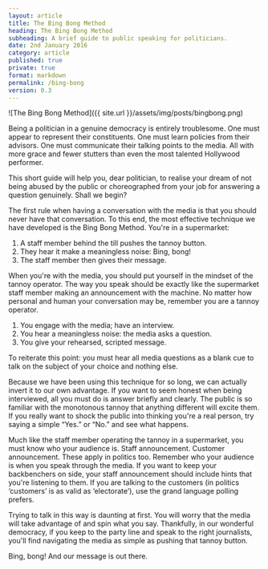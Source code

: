 ```yaml
---
layout: article
title: The Bing Bong Method
heading: The Bing Bong Method
subheading: A brief guide to public speaking for politicians.
date: 2nd January 2016
category: article
published: true
private: true
format: markdown
permalink: /bing-bong
version: 0.3
---
```


![The Bing Bong Method]({{ site.url }}/assets/img/posts/bingbong.png)

Being a politician in a genuine democracy is entirely troublesome. One must appear to represent their constituents. One must learn policies from their advisors. One must communicate their talking points to the media. All with more grace and fewer stutters than even the most talented Hollywood performer.

This short guide will help you, dear politician, to realise your dream of not being abused by the public or choreographed from your job for answering a question genuinely. Shall we begin?

The first rule when having a conversation with the media is that you should never have that conversation. To this end, the most effective technique we have developed is the Bing Bong Method. You're in a supermarket:

1. A staff member behind the till pushes the tannoy button.
2. They hear it make a meaningless noise: Bing, bong!
3. The staff member then gives their message.

When you're with the media, you should put yourself in the mindset of the tannoy operator. The way you speak should be exactly like the supermarket staff member making an announcement with the machine. No matter how personal and human your conversation may be, remember you are a tannoy operator.

1. You engage with the media; have an interview.
2. You hear a meaningless noise: the media asks a question.
3. You give your rehearsed, scripted message.

To reiterate this point: you must hear all media questions as a blank cue to talk on the subject of your choice and nothing else.

Because we have been using this technique for so long, we can actually invert it to our own advantage. If you want to seem  honest when being interviewed, all you must do is answer briefly and clearly. The public is so familiar with the monotonous tannoy that anything different will excite them. If you really want to shock the public into thinking you're a real person, try saying a simple “Yes.” or “No.” and see what happens.

Much like the staff member operating the tannoy in a supermarket, you must know who your audience is. Staff announcement. Customer announcement. These apply in politics too. Remember who your audience is when you speak through the media. If you want to keep your backbenchers on side, your staff announcement should include hints that you're listening to them. If you are talking to the customers (in politics ‘customers’ is as valid as ‘electorate’), use the grand language polling prefers.

Trying to talk in this way is daunting at first. You will worry that the media will take advantage of and spin what you say. Thankfully, in our wonderful democracy, if you keep to the party line and speak to the right journalists, you'll find navigating the media as simple as pushing that tannoy button.

Bing, bong! And our message is out there.

<!--

PREVIOUS DRAFT:

## The First Rule

The first rule of this guide is to never say anything of substance. A core skill of enacting this is to reduce any probing questions regarding implementation and details – the 'how' – of policies back to simplistic and friendly descriptions of them – the 'what'.

For the majority of questions, your talking points will guide you. In order to use a talking point without seeming to stray away from the question it is necessary to extract a single detail of the question and use it to flow from the question into your talking point.

For example, if you are asked:

>This decision by the union is one which has affected many schools. You're a parent yourself. Have you and your family personally been affected by the decision to strike and are your children seeing a difference at their school?

This question is clearly malicious. Your children don't go to that indigent state school which the unions are targeting so any mention of your own children or the effect on you personally will result in you being questioned further and attacked. The key point to pick up on here would be the idea of 'parents'. You might say:

>I think parents up and down the country will be feeling the effects of this action by the union, and for those parents I can only sincerely encourage both parties to get back round the negotiating table and... [insert further talking points here].

This main rule will help you avoid most questions, but when an interviewer is intent on asking about facts and figures you will need even more ways to shake them off and get back to what you want to say – what you need to say to keep your job.

## “Evidence shows that...”

When you're speaking in public, ensure you do not commit yourself to any specifics, details or ideas. Commit yourself to certain unsourced evidence which you can later claim to be at fault. For example, when talking about the consequences of there being no GPs open at the weekend, one should say:

>I think there is evidence that shows if you are admitted – if you need something serious done, an operation – at the weekend then your chances of survival can be less.

This means that one never has to have a full or reasoned view on a topic because as long as you can find a single piece of evidence to support your misinformation, your statement will hold true. Blaming the evidence you were supplied is a simple way to avoid the horror of having to be responsible when informing the public.

In Parliament, MPs have this down to a near-mastered art. At the dispatch box, the Government and Opposition can cheerily run off completely contradictory sets of evidence and not worry about their accuracy. “You reduced spending for X,” the Opposition cry, evidence in hand. “I think you'll find we're increasing it!” the Government retort, waving evidence back confidently. Both sit back down comfortably behind their thick binders, themselves unsure if they are correct about the matter.

There is always evidence to support your point – never fear!

## “_X_ said that...”

Another delightfully effective way to protect yourself from needing a concrete view is to refer to someone else's. There are two ways to do this: one is a agree with the view of an ally who has previously spoken; the other is to disagree with the view of an opponent.

In order to make talking points less obvious, it's important to refer to other people. For example, you might say:

>And that's why I think it's so important that we support the Chancellor when he says moving to a high pay, low tax, lower welfare economy and having a strong economy are the most important factors in protecting [insert literally anything here].

This makes the response seem much more like a quote than a restating of party talking points. Additionally, it moves the focus of questioning away from you to the person you have quoted. This particular technique links to the following one very well.

Using this as a way to highlight your opposition's policies' flaws can also be effective. For example, if asked about your policy on child benefit, you could say:

>Well I can tell you what my policy would not be: it would not be to take child benefit, a vital life line, away from the poorest families across the country. It would not be to target the poorest in society and balance the books on their backs, which the Chancellor seems so set on doing with his tax credit cuts.



## “You'd have to ask _X_...”

Once you have brought the line of questioning away from yourself, you can often find it easier to deflect questions colleagues, experts or ministers. If in any way you can relate a question to someone else, you can name that person and pass the question to them. Of course if that person isn't available to comment that's even better.

As an example, if you were asked about the government's Draft Communications Data Bill and had no talking points on the matter, you might say:

>I'm sure you know the Home Secretary has been doing a thorough job of negotiating this issue and introducing this Bill. You'd really have to ask her about the specific details of how the Bill is proceeding through the House and I'm sure she would welcome an interview to share its progress.

This can also be used as a powerful sarcastic response when criticising your opposition. For example, if asked what you thought about the comments _X_ made about _Y_:

>I'm afraid I haven't discussed or seen in detail _X_'s position on this. You would have to ask _X_ directly about _X_'s thoughts on _Y_ to clarify the matter with them and discuss that view.

Identically to the first example, you say very little about the real issue. All you reveal is that the journalist should be talking to someone else about this issue and you have nothing to say. These hints are usually picked up on and the interviewer will move on to a question for which you have talking points or probe further.

If asked again “Yes, but what do you personally think about the criticisms in terms of liberty and freedom of speech the Bill has faced?” it is very easy to follow the same response:

>As I said, the Home Secretary has been doing a thorough job of negotiating this issue and introducing this Bill. You'd really...

As long as you can answer confidently and combine this with other techniques, you can appear to be rather consistent, informed and authoritative by answering in this way – somehow the audience will often fall for that facade.

## “The real question is...”

When you're facing a particularly impolite interviewer who insists on asking in-depth questions, it is always important to have a way out. When discussions get detailed, take a step back – back to your talking points. The classic phrasing of this technique is: "The real question is [insert question which is not the real question here]."

Some of our talented linguists have developed new variations of this to provide some diversity in your speeches. There are two other effective forms. "What the good people really want to know is..." is effective when talking about an emotive topic. It's a good way to redirect to public opinion and away from solid facts.

"If we stand back and look at the big picture..." is the perfect statement to return to higher level discussions which better suit your talking points. Similarly to the 'good people' version, this also returns to the simpler thoughts in the minds of the general public.

## “The wording of that question...”

attack the question

## “I'll get to that question if you let me finish...”

## Appendix A: Useful Phrases

**“I think it is right that...”**

This phrase is extremely useful for convincing the audience that there is a moral consideration in what you are saying. It also performs well in suggesting ambiguity when read back in a different tone. In focus groups, this performs particularly well on issues regarding the NHS and welfare (when issues are complicated but you want to seem moral).

**“Let me be clear...”**

The fact of the matter is that politics is a game. -->
